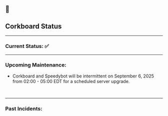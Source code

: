 ## 🐢

## Corkboard Status
----

### Current Status: ✅
----

### Upcoming Maintenance:
- Corkboard and Speedybot will be intermittent on September 6, 2025 from 02:00 - 05:00 EDT for a scheduled server upgrade.
<br/>

----
### Past Incidents:

